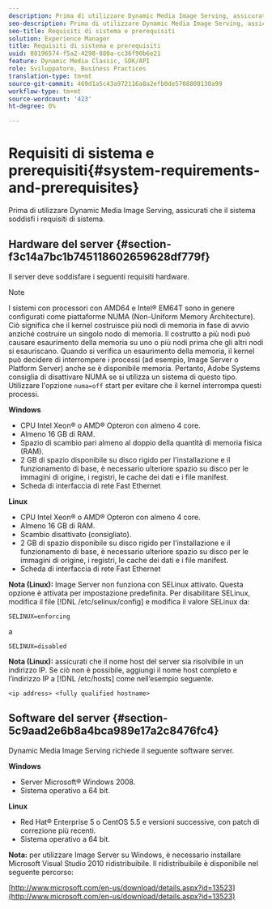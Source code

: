 ```yaml
---
description: Prima di utilizzare Dynamic Media Image Serving, assicurati che il sistema soddisfi i requisiti di sistema.
seo-description: Prima di utilizzare Dynamic Media Image Serving, assicurati che il sistema soddisfi i requisiti di sistema.
seo-title: Requisiti di sistema e prerequisiti
solution: Experience Manager
title: Requisiti di sistema e prerequisiti
uuid: 80196574-f5a2-4298-880a-cc36f90b6e21
feature: Dynamic Media Classic, SDK/API
role: Sviluppatore, Business Practices
translation-type: tm+mt
source-git-commit: 469d1a5c43a972116a8a2efb0de5708800130a99
workflow-type: tm+mt
source-wordcount: '423'
ht-degree: 0%

---
```



# Requisiti di sistema e prerequisiti{#system-requirements-and-prerequisites}

Prima di utilizzare Dynamic Media Image Serving, assicurati che il sistema soddisfi i requisiti di sistema.

## Hardware del server {#section-f3c14a7bc1b745118602659628df779f}

Il server deve soddisfare i seguenti requisiti hardware.

>[!NOTE]
>
>I sistemi con processori con AMD64 e Intel® EM64T sono in genere configurati come piattaforme NUMA (Non-Uniform Memory Architecture). Ciò significa che il kernel costruisce più nodi di memoria in fase di avvio anziché costruire un singolo nodo di memoria. Il costrutto a più nodi può causare esaurimento della memoria su uno o più nodi prima che gli altri nodi si esauriscano. Quando si verifica un esaurimento della memoria, il kernel può decidere di interrompere i processi (ad esempio, Image Server o Platform Server) anche se è disponibile memoria. Pertanto, Adobe Systems consiglia di disattivare NUMA se si utilizza un sistema di questo tipo. Utilizzare l&#39;opzione `numa=off` start per evitare che il kernel interrompa questi processi.

**Windows**

* CPU Intel Xeon® o AMD® Opteron con almeno 4 core.
* Almeno 16 GB di RAM.
* Spazio di scambio pari almeno al doppio della quantità di memoria fisica (RAM).
* 2 GB di spazio disponibile su disco rigido per l&#39;installazione e il funzionamento di base, è necessario ulteriore spazio su disco per le immagini di origine, i registri, le cache dei dati e i file manifest.
* Scheda di interfaccia di rete Fast Ethernet

**Linux**

* CPU Intel Xeon® o AMD® Opteron con almeno 4 core.
* Almeno 16 GB di RAM.
* Scambio disattivato (consigliato).
* 2 GB di spazio disponibile su disco rigido per l&#39;installazione e il funzionamento di base, è necessario ulteriore spazio su disco per le immagini di origine, i registri, le cache dei dati e i file manifest.
* Scheda di interfaccia di rete Fast Ethernet

**Nota (Linux):** Image Server non funziona con SELinux attivato. Questa opzione è attivata per impostazione predefinita. Per disabilitare SELinux, modifica il file [!DNL /etc/selinux/config] e modifica il valore SELinux da:

`SELINUX=enforcing`

a

`SELINUX=disabled`

**Nota (Linux):** assicurati che il nome host del server sia risolvibile in un indirizzo IP. Se ciò non è possibile, aggiungi il nome host completo e l’indirizzo IP a [!DNL /etc/hosts] come nell’esempio seguente.

`<ip address> <fully qualified hostname>`

## Software del server {#section-5c9aad2e6b8a4bca989e17a2c8476fc4}

Dynamic Media Image Serving richiede il seguente software server.

**Windows**

* Server Microsoft® Windows 2008.
* Sistema operativo a 64 bit.

**Linux**

* Red Hat® Enterprise 5 o CentOS 5.5 e versioni successive, con patch di correzione più recenti.
* Sistema operativo a 64 bit.

**Nota:** per utilizzare Image Server su Windows, è necessario installare Microsoft Visual Studio 2010 ridistribuibile. Il ridistribuibile è disponibile nel seguente percorso:

[http://www.microsoft.com/en-us/download/details.aspx?id=13523](http://www.microsoft.com/en-us/download/details.aspx?id=13523)

